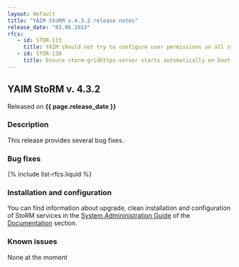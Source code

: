 ```yaml
---
layout: default
title: "YAIM StoRM v.4.3.2 release notes"
release_date: "03.06.2013"
rfcs:
   - id: STOR-113
     title: YAIM should not try to configure user permissions on all storage areas
   - id: STOR-130
     title: Ensure storm-gridhttps-server starts automatically on boot.
---
```



## YAIM StoRM v. 4.3.2

Released on **{{ page.release_date }}**

### Description

This release provides several bug fixes.

### Bug fixes

{% include list-rfcs.liquid %}

### Installation and configuration

You can find information about upgrade, clean installation and configuration of StoRM services in the [System Admininistration Guide][storm-sysadmin-guide] of the [Documentation][storm-documentation] section.

### Known issues

None at the moment

[storm-documentation]: {{site.baseurl}}/documentation.html
[storm-sysadmin-guide]: {{site.baseurl}}/documentation/sysadmin-guide/1.11.1
